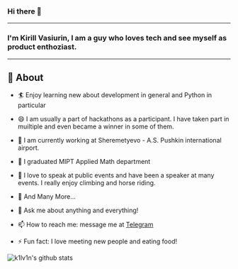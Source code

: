 ### Hi there 👋

<!--
**k1lv1n/k1lv1n** is a ✨ _special_ ✨ repository because its `README.md` (this file) appears on your GitHub profile.

Here are some ideas to get you started:

- 🔭 I’m currently working on ...
- 🌱 I’m currently learning ...
- 👯 I’m looking to collaborate on ...
- 🤔 I’m looking for help with ...
- 💬 Ask me about ...
- 📫 How to reach me: ...
- 😄 Pronouns: ...
- ⚡ Fun fact: ...
-->


---
### I'm Kirill Vasiurin, I am a guy who loves tech and see myself as product enthoziast.
-------
  
## 🧐 About

- 🏄‍ Enjoy learning new about development in general and Python in particular
- 😄 I am usually a part of hackathons as a participant. I have taken part in muiltiple and even became a winner in some of them.
- 🔭 I am currently working at Sheremetyevo - A.S. Pushkin international airport.
- 👯 I graduated MIPT Applied Math department
- 🌱 I love to speak at public events and have been a speaker at many events. I really enjoy climbing and horse riding.
- 👯 And Many More...

- 💬 Ask me about anything and everything!
- 📫 How to reach me: message me at [Telegram](https://https://t.me/k1lv1n)
- ⚡ Fun fact: I love meeting new people and eating food!


![k1lv1n's github stats](https://github-readme-stats.vercel.app/api?username=k1lv1n&show_icons=true)

